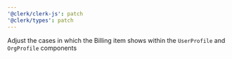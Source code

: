 ```yaml
---
'@clerk/clerk-js': patch
'@clerk/types': patch
---
```


Adjust the cases in which the Billing item shows within the `UserProfile` and `OrgProfile` components
